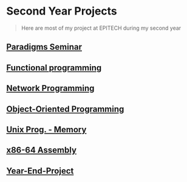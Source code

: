 # Second Year Projects

> Here are most of my project at EPITECH during my second year

## [Paradigms Seminar](./PDG/README.md)
## [Functional programming](./PDG/README.md)
## [Network Programming](./NWP/README.md)
## [Object-Oriented Programming](./OOP/README.md)
## [Unix Prog. - Memory](./PSU/README.md)
## [x86-64 Assembly](./ASM/README.md)
## [Year-End-Project](./YEP/README.md)